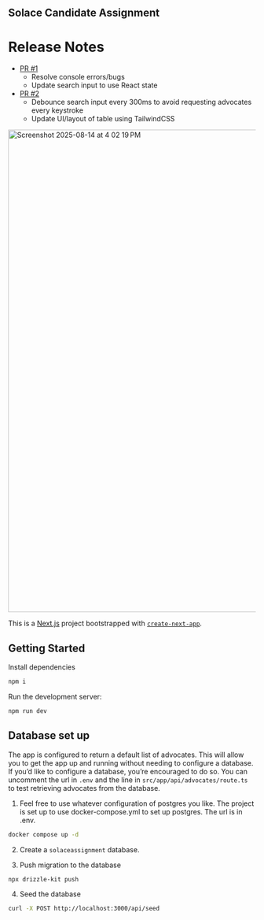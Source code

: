 ## Solace Candidate Assignment

# Release Notes
- [PR #1](https://github.com/JonSchwartz93/solace-health-jon-schwartz/pull/1)
  - Resolve console errors/bugs
  - Update search input to use React state
- [PR #2](https://github.com/JonSchwartz93/solace-health-jon-schwartz/pull/2)
  - Debounce search input every 300ms to avoid requesting advocates every keystroke
  - Update UI/layout of table using TailwindCSS

<img width="1000" height="980" alt="Screenshot 2025-08-14 at 4 02 19 PM" src="https://github.com/user-attachments/assets/727a2f67-5cce-4a3c-956b-0e7f3006b1be" />

This is a [Next.js](https://nextjs.org/) project bootstrapped with [`create-next-app`](https://github.com/vercel/next.js/tree/canary/packages/create-next-app).

## Getting Started

Install dependencies

```bash
npm i
```

Run the development server:

```bash
npm run dev
```

## Database set up

The app is configured to return a default list of advocates. This will allow you to get the app up and running without needing to configure a database. If you’d like to configure a database, you’re encouraged to do so. You can uncomment the url in `.env` and the line in `src/app/api/advocates/route.ts` to test retrieving advocates from the database.

1. Feel free to use whatever configuration of postgres you like. The project is set up to use docker-compose.yml to set up postgres. The url is in .env.

```bash
docker compose up -d
```

2. Create a `solaceassignment` database.

3. Push migration to the database

```bash
npx drizzle-kit push
```

4. Seed the database

```bash
curl -X POST http://localhost:3000/api/seed
```
